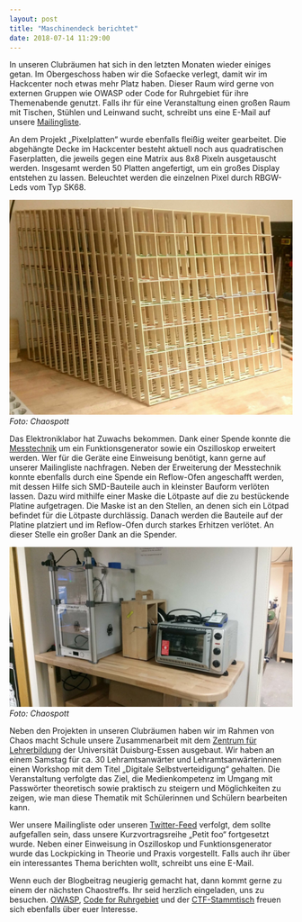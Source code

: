 ```yaml
---
layout: post
title: "Maschinendeck berichtet"
date: 2018-07-14 11:29:00
---
```

In unseren Clubräumen hat sich in den letzten Monaten wieder einiges getan. Im Obergeschoss haben wir die Sofaecke verlegt, damit wir im Hackcenter noch etwas mehr Platz haben. Dieser Raum wird gerne von externen Gruppen wie OWASP oder Code for Ruhrgebiet für ihre Themenabende genutzt. Falls ihr für eine Veranstaltung einen großen Raum mit Tischen, Stühlen und Leinwand sucht, schreibt uns eine E-Mail auf unsere [Mailingliste](https://lists.chaospott.de/listinfo/discuss).

An dem Projekt „Pixelplatten“ wurde ebenfalls fleißig weiter gearbeitet. Die abgehängte Decke im Hackcenter besteht aktuell noch aus quadratischen Faserplatten, die jeweils gegen eine Matrix aus 8x8 Pixeln ausgetauscht werden. Insgesamt werden 50 Platten angefertigt, um ein großes Display entstehen zu lassen. Beleuchtet werden die einzelnen Pixel durch RBGW-Leds vom Typ SK68.

![Quelle: Chaospott](/media/2018-07-14/pixelplatten.jpg)
*Foto: Chaospott*

Das Elektroniklabor hat Zuwachs bekommen. Dank einer Spende konnte die [Messtechnik](https://dokuwiki.chaospott.de/raeume:elab:messtechnik) um ein Funktionsgenerator sowie ein Oszilloskop erweitert werden. Wer für die Geräte eine Einweisung benötigt, kann gerne auf unserer Mailingliste nachfragen. Neben der Erweiterung der Messtechnik konnte ebenfalls durch eine Spende ein Reflow-Ofen angeschafft werden, mit dessen Hilfe sich SMD-Bauteile auch in kleinster Bauform verlöten lassen. Dazu wird mithilfe einer Maske die Lötpaste auf die zu bestückende Platine aufgetragen. Die Maske ist an den Stellen, an denen sich ein Lötpad befindet für die Lötpaste durchlässig. Danach werden die Bauteile auf der Platine platziert und im Reflow-Ofen durch starkes Erhitzen verlötet. An dieser Stelle ein großer Dank an die Spender.

![Quelle: Chaospott](/media/2018-07-14/reflow.jpg)
*Foto: Chaospott*

Neben den Projekten in unseren Clubräumen haben wir im Rahmen von Chaos macht Schule unsere Zusammenarbeit mit dem [Zentrum für Lehrerbildung](https://zlb.uni-due.de/buat/) der Universität Duisburg-Essen ausgebaut. Wir haben an einem Samstag für ca. 30 Lehramtsanwärter und Lehramtsanwärterinnen einen Workshop mit dem Titel „Digitale Selbstverteidigung“ gehalten. Die Veranstaltung verfolgte das Ziel, die Medienkompetenz im Umgang mit Passwörter theoretisch sowie praktisch zu steigern und Möglichkeiten zu zeigen, wie man diese Thematik mit Schülerinnen und Schülern bearbeiten kann.

Wer unsere Mailingliste oder unseren [Twitter-Feed](https://twitter.com/chaospott/) verfolgt, dem sollte aufgefallen sein, dass unsere Kurzvortragsreihe „Petit foo“ fortgesetzt wurde. Neben einer Einweisung in Oszilloskop und Funktionsgenerator wurde das Lockpicking in Theorie und Praxis vorgestellt. Falls auch ihr über ein interessantes Thema berichten wollt, schreibt uns eine E-Mail.

Wenn euch der Blogbeitrag neugierig gemacht hat, dann kommt gerne zu einem der nächsten Chaostreffs. Ihr seid herzlich eingeladen, uns zu besuchen. [OWASP](https://www.owasp.org/index.php/OWASP_German_Chapter_Stammtisch_Initiative/Ruhrpott), [Code for Ruhrgebiet](https://codefor.de/ruhrgebiet/) und der [CTF-Stammtisch](https://dokuwiki.chaospott.de/events:ctf-stammtisch) freuen sich ebenfalls über euer Interesse.